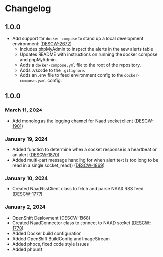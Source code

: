 # Changelog

## 1.0.0

- Add support for `docker-compose` to stand up a local development environment: ([DESCW-2672](https://citz-gdx.atlassian.net/browse/DESCW-2672))
  - Includes phpMyAdmin to inspect the alerts in the new alerts table
  - Updates README with instructions on running the docker compose and phpMyAdmin.
  - Adds a `docker-compose.yml` file to the root of the repository.
  - Adds .vscode to the `.gitignore`.
  - Adds an .env file to feed environment config to the `docker-compose.yaml` config.

## 1.0.0
### March 11, 2024
- Add monolog as the logging channel for Naad socket client ([DESCW-1901](https://apps.itsm.gov.bc.ca/jira/browse/DESCW-1901))

### January 19, 2024
- Added function to determine when a socket response is a heartbeat or an alert ([DESCW-1870](https://apps.itsm.gov.bc.ca/jira/browse/DESCW-1870))
- Added multi-part message handling for when alert text is too long to be read in a single socket_read() ([DESCW-1869](https://apps.itsm.gov.bc.ca/jira/browse/DESCW-1869))

### January 10, 2024
- Created NaadRssClient class to fetch and parse NAAD RSS feed ([DESCW-1777](https://apps.itsm.gov.bc.ca/jira/browse/DESCW-1777))

### January 2, 2024
- OpenShift Deployment ([DESCW-1868](https://apps.itsm.gov.bc.ca/jira/browse/DESCW-1868))
- Created NaadConnector class to connect to NAAD socket ([DESCW-1778](https://apps.itsm.gov.bc.ca/jira/browse/DESCW-1778))
- Added Docker build configuration
- Added OpenShift BuildConfig and ImageStream
- Added phpcs, fixed code style issues
- Added phpunit